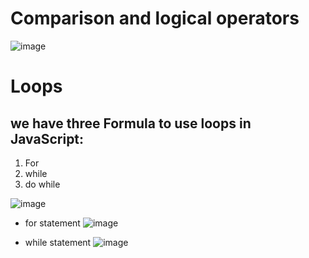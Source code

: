 # Comparison and logical operators
![image](https://www.devopsschool.com/blog/wp-content/uploads/2020/07/JavaScript-Relational-or-Comparison-Operator.png)

#  Loops
## we have three Formula to use loops in JavaScript:
1. For  
2. while
3. do while

![image](https://1.bp.blogspot.com/-oKiruDGD8Fg/X9BL9BTn2hI/AAAAAAAAPl0/ZaLAQGGBAxkBwKKXQC_yQjKUZdVW0huQQCLcBGAsYHQ/s664/java-loops.png)

* for statement
![image](https://tutorial.techaltum.com/images/javascript-loops.jpg)

* while statement
![image](https://cf.ppt-online.org/files1/slide/f/fqUhbIKJBalrm6FYzyjCWpQE4ATOSu1GgHZcv5XN7D/slide-8.jpg)